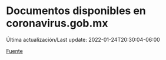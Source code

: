 # Documentos disponibles en coronavirus.gob.mx

Última actualización/Last update: 2022-01-24T20:30:04-06:00

 [Fuente](https://coronavirus.gob.mx/)
